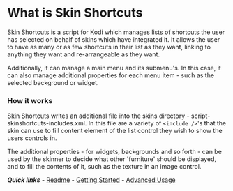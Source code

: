 # What is Skin Shortcuts

Skin Shortcuts is a script for Kodi which manages lists of shortcuts the user has selected on behalf of skins which have integrated it. It allows the user to have as many or as few shortcuts in their list as they want, linking to anything they want and re-arrangeable as they want.

Additionally, it can manage a main menu and its submenu's. In this case, it can also manage additional properties for each menu item - such as the selected background or widget.

### How it works

Skin Shortcuts writes an additional file into the skins directory - script-skinshortcuts-includes.xml. In this file are a variety of `<include />`'s that the skin can use to fill content element of the list control they wish to show the users controls in.

The additional properties - for widgets, backgrounds and so forth - can be used by the skinner to decide what other 'furniture' should be displayed, and to fill the contents of it, such as the texture in an image control.

***Quick links*** - [Readme](../../README.md) - [Getting Started](./started/Getting%20Started.md) - [Advanced Usage](./advanced/Advanced%20Usage.md)